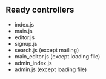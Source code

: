 ## Ready controllers
- index.js
- main.js
- editor.js
- signup.js
- search.js (except mailing)
- main_editor.js (except loading file)
- admin_index.js
- admin.js (except loading file)